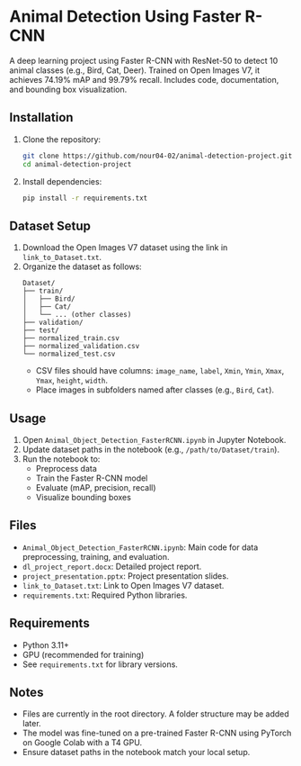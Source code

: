 # Animal Detection Using Faster R-CNN

A deep learning project using Faster R-CNN with ResNet-50 to detect 10 animal classes (e.g., Bird, Cat, Deer). Trained on Open Images V7, it achieves 74.19% mAP and 99.79% recall. Includes code, documentation, and bounding box visualization.

## Installation

1. Clone the repository:
   ```bash
   git clone https://github.com/nour04-02/animal-detection-project.git
   cd animal-detection-project
   ```
2. Install dependencies:
   ```bash
   pip install -r requirements.txt
   ```

## Dataset Setup

1. Download the Open Images V7 dataset using the link in `link_to_Dataset.txt`.
2. Organize the dataset as follows:
   ```
   Dataset/
   ├── train/
   │   ├── Bird/
   │   ├── Cat/
   │   └── ... (other classes)
   ├── validation/
   ├── test/
   ├── normalized_train.csv
   ├── normalized_validation.csv
   └── normalized_test.csv
   ```
   - CSV files should have columns: `image_name`, `label`, `Xmin`, `Ymin`, `Xmax`, `Ymax`, `height`, `width`.
   - Place images in subfolders named after classes (e.g., `Bird`, `Cat`).

## Usage

1. Open `Animal_Object_Detection_FasterRCNN.ipynb` in Jupyter Notebook.
2. Update dataset paths in the notebook (e.g., `/path/to/Dataset/train`).
3. Run the notebook to:
   - Preprocess data
   - Train the Faster R-CNN model
   - Evaluate (mAP, precision, recall)
   - Visualize bounding boxes

## Files

- `Animal_Object_Detection_FasterRCNN.ipynb`: Main code for data preprocessing, training, and evaluation.
- `dl_project_report.docx`: Detailed project report.
- `project_presentation.pptx`: Project presentation slides.
- `link_to_Dataset.txt`: Link to Open Images V7 dataset.
- `requirements.txt`: Required Python libraries.

## Requirements

- Python 3.11+
- GPU (recommended for training)
- See `requirements.txt` for library versions.

## Notes

- Files are currently in the root directory. A folder structure may be added later.
- The model was fine-tuned on a pre-trained Faster R-CNN using PyTorch on Google Colab with a T4 GPU.
- Ensure dataset paths in the notebook match your local setup.
